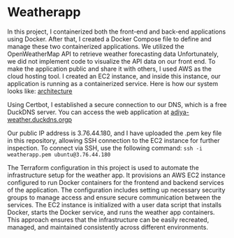 # Weatherapp

In this project, I containerized both the front-end and back-end applications using Docker. After that, I created a Docker Compose file to define and manage these two containerized applications. We utilized the OpenWeatherMap API to retrieve weather forecasting data Unfortunately, we did not implement code to visualize the API data on our front end. To make the application public and share it with others, I used AWS as the cloud hosting tool. I created an EC2 instance, and inside this instance, our application is running as a containerized service. Here is how our system looks like:
[architecture](./image/architecture.jpg)

Using Certbot, I established a secure connection to our DNS, which is a free DuckDNS server. You can access the web application at [adiya-weather.duckdns.orgp](https://adiya-weather.duckdns.org/)

Our public IP address is 3.76.44.180, and I have uploaded the .pem key file in this repository, allowing SSH connection to the EC2 instance for further inspection. To connect via SSH, use the following command:
 `ssh -i weatherapp.pem ubuntu@3.76.44.180`

The Terraform configuration in this project is used to automate the infrastructure setup for the weather app. It provisions an AWS EC2 instance configured to run Docker containers for the frontend and backend services of the application. The configuration includes setting up necessary security groups to manage access and ensure secure communication between the services. The EC2 instance is initialized with a user data script that installs Docker, starts the Docker service, and runs the weather app containers. This approach ensures that the infrastructure can be easily recreated, managed, and maintained consistently across different environments.
